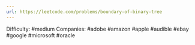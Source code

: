 ```yaml
---
url: https://leetcode.com/problems/boundary-of-binary-tree
---
```


Difficulty: #medium
Companies: #adobe #amazon #apple #audible #ebay #google #microsoft #oracle